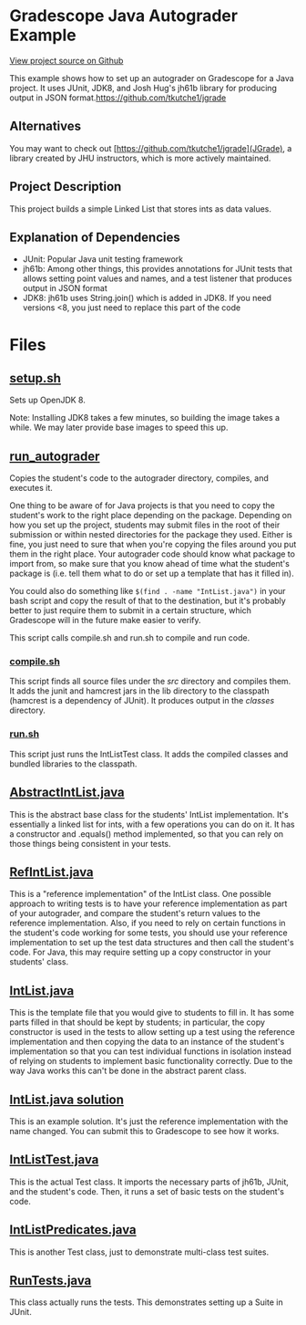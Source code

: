 # Gradescope Java Autograder Example

[View project source on Github](https://github.com/gradescope/autograder_samples/tree/master/java)

This example shows how to set up an autograder on Gradescope for a
Java project. It uses JUnit, JDK8, and Josh Hug's jh61b library for
producing output in JSON format.https://github.com/tkutche1/jgrade

## Alternatives

You may want to check out [https://github.com/tkutche1/jgrade](JGrade), a library created by JHU instructors, which is more actively maintained.

## Project Description

This project builds a simple Linked List that stores ints as data
values.

## Explanation of Dependencies

- JUnit: Popular Java unit testing framework
- jh61b: Among other things, this provides annotations for JUnit tests that allows setting point values and names, and a test listener that produces output in JSON format
- JDK8: jh61b uses String.join() which is added in JDK8. If you need versions <8, you just need to replace this part of the code

# Files

## [setup.sh](https://github.com/gradescope/autograder_samples/blob/master/java/setup.sh)

Sets up OpenJDK 8.

Note: Installing JDK8 takes a few minutes, so building the image takes
a while. We may later provide base images to speed this up.

## [run_autograder](https://github.com/gradescope/autograder_samples/blob/master/java/run_autograder)

Copies the student's code to the autograder directory, compiles, and
executes it.

One thing to be aware of for Java projects is that you need to copy
the student's work to the right place depending on the
package. Depending on how you set up the project, students may submit
files in the root of their submission or within nested directories for
the package they used. Either is fine, you just need to sure that when
you're copying the files around you put them in the right place. Your
autograder code should know what package to import from, so make sure
that you know ahead of time what the student's package is (i.e. tell
them what to do or set up a template that has it filled in).

You could also do something like `$(find . -name "IntList.java")` in
your bash script and copy the result of that to the destination, but
it's probably better to just require them to submit in a certain
structure, which Gradescope will in the future make easier to verify.

This script calls compile.sh and run.sh to compile and run code.

### [compile.sh](https://github.com/gradescope/autograder_samples/blob/master/java/compile.sh)

This script finds all source files under the *src* directory and
compiles them. It adds the junit and hamcrest jars in the lib
directory to the classpath (hamcrest is a dependency of JUnit). It
produces output in the *classes* directory.

### [run.sh](https://github.com/gradescope/autograder_samples/blob/master/java/run.sh)

This script just runs the IntListTest class. It adds the compiled
classes and bundled libraries to the classpath.


## [AbstractIntList.java](https://github.com/gradescope/autograder_samples/blob/master/java/src/main/java/com/gradescope/intlist/AbstractIntList.java)

This is the abstract base class for the students' IntList
implementation. It's essentially a linked list for ints, with a few
operations you can do on it.  It has a constructor and .equals()
method implemented, so that you can rely on those things being
consistent in your tests.

## [RefIntList.java](https://github.com/gradescope/autograder_samples/blob/master/java/src/main/java/com/gradescope/intlist/RefIntList.java)

This is a "reference implementation" of the IntList class. One
possible approach to writing tests is to have your reference
implementation as part of your autograder, and compare the student's
return values to the reference implementation. Also, if you need to
rely on certain functions in the student's code working for some
tests, you should use your reference implementation to set up the test
data structures and then call the student's code. For Java, this may
require setting up a copy constructor in your students' class.

## [IntList.java](https://github.com/gradescope/autograder_samples/blob/master/java/src/main/java/com/gradescope/intlist/IntList.java)

This is the template file that you would give to students to fill
in. It has some parts filled in that should be kept by students; in
particular, the copy constructor is used in the tests to allow setting
up a test using the reference implementation and then copying the data
to an instance of the student's implementation so that you can test
individual functions in isolation instead of relying on students to
implement basic functionality correctly. Due to the way Java works
this can't be done in the abstract parent class.

## [IntList.java solution](https://github.com/gradescope/autograder_samples/blob/master/java/solution/IntList.java)

This is an example solution. It's just the reference implementation
with the name changed. You can submit this to Gradescope to see how it
works.

## [IntListTest.java](https://github.com/gradescope/autograder_samples/blob/master/java/src/main/java/com/gradescope/intlist/tests/IntListTest.java)

This is the actual Test class. It imports the necessary parts of
jh61b, JUnit, and the student's code. Then, it runs a set of basic
tests on the student's code.

## [IntListPredicates.java](https://github.com/gradescope/autograder_samples/blob/master/java/src/main/java/com/gradescope/intlist/tests/IntListPredicates.java)

This is another Test class, just to demonstrate multi-class test suites.

## [RunTests.java](https://github.com/gradescope/autograder_samples/blob/master/java/src/main/java/com/gradescope/intlist/tests/RunTests.java)

This class actually runs the tests. This demonstrates setting up a
Suite in JUnit.
